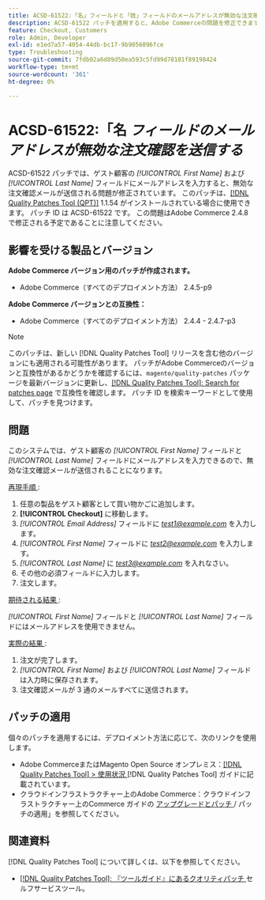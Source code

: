 ```yaml
---
title: ACSD-61522:「名」フィールドと「姓」フィールドのメールアドレスが無効な注文確認を送信する
description: ACSD-61522 パッチを適用すると、Adobe Commerceの問題を修正できます。この問題では、ゲスト顧客の*[!UICONTROL First Name]*および*[!UICONTROL Last Name]* フィールドにメールアドレスを入力すると、無効な注文確認メールが送信されます。
feature: Checkout, Customers
role: Admin, Developer
exl-id: e1ed7a57-4054-44db-bc17-9b9056096fce
type: Troubleshooting
source-git-commit: 7fdb02a6d89d50ea593c5fd99d78101f89198424
workflow-type: tm+mt
source-wordcount: '361'
ht-degree: 0%

---
```


# ACSD-61522:「名 *フィールドのメールアドレスが無効な注文確認を送信する*

ACSD-61522 パッチでは、ゲスト顧客の *[!UICONTROL First Name]* および *[!UICONTROL Last Name]* フィールドにメールアドレスを入力すると、無効な注文確認メールが送信される問題が修正されています。 このパッチは、[[!DNL Quality Patches Tool (QPT)]](/help/tools/quality-patches-tool/quality-patches-tool-to-self-serve-quality-patches.md) 1.1.54 がインストールされている場合に使用できます。 パッチ ID は ACSD-61522 です。 この問題はAdobe Commerce 2.4.8 で修正される予定であることに注意してください。

## 影響を受ける製品とバージョン

**Adobe Commerce バージョン用のパッチが作成されます。**

* Adobe Commerce（すべてのデプロイメント方法） 2.4.5-p9

**Adobe Commerce バージョンとの互換性：**

* Adobe Commerce（すべてのデプロイメント方法） 2.4.4 - 2.4.7-p3

>[!NOTE]
>
>このパッチは、新しい [!DNL Quality Patches Tool] リリースを含む他のバージョンにも適用される可能性があります。 パッチがAdobe Commerceのバージョンと互換性があるかどうかを確認するには、`magento/quality-patches` パッケージを最新バージョンに更新し、[[!DNL Quality Patches Tool]: Search for patches page](https://experienceleague.adobe.com/tools/commerce-quality-patches/index.html) で互換性を確認します。 パッチ ID を検索キーワードとして使用して、パッチを見つけます。

## 問題

このシステムでは、ゲスト顧客の *[!UICONTROL First Name]* フィールドと *[!UICONTROL Last Name]* フィールドにメールアドレスを入力できるので、無効な注文確認メールが送信されることになります。

<u> 再現手順 </u>:

1. 任意の製品をゲスト顧客として買い物かごに追加します。
1. **[!UICONTROL Checkout]** に移動します。
1. *[!UICONTROL Email Address]* フィールドに *test1@example.com* を入力します。
1. *[!UICONTROL First Name]* フィールドに *<test2@example.com>* を入力します。
1. *[!UICONTROL Last Name]* に *<test3@example.com>* を入れなさい。
1. その他の必須フィールドに入力します。
1. 注文します。

<u> 期待される結果 </u>:

*[!UICONTROL First Name]* フィールドと *[!UICONTROL Last Name]* フィールドにはメールアドレスを使用できません。

<u> 実際の結果 </u>:

1. 注文が完了します。
1. *[!UICONTROL First Name]* および *[!UICONTROL Last Name]* フィールドは入力時に保存されます。
1. 注文確認メールが 3 通のメールすべてに送信されます。

## パッチの適用

個々のパッチを適用するには、デプロイメント方法に応じて、次のリンクを使用します。

* Adobe CommerceまたはMagento Open Source オンプレミス：[[!DNL Quality Patches Tool] > 使用状況 ](/help/tools/quality-patches-tool/usage.md)[!DNL Quality Patches Tool] ガイドに記載されています。
* クラウドインフラストラクチャー上のAdobe Commerce：クラウドインフラストラクチャー上のCommerce ガイドの [ アップグレードとパッチ ](https://experienceleague.adobe.com/docs/commerce-cloud-service/user-guide/develop/upgrade/apply-patches.html)/ パッチの適用」を参照してください。

## 関連資料

[!DNL Quality Patches Tool] について詳しくは、以下を参照してください。

* [[!DNL Quality Patches Tool]: 『ツールガイド』にあるクオリティパッチ ](/help/tools/quality-patches-tool/quality-patches-tool-to-self-serve-quality-patches.md) セルフサービスツール。
